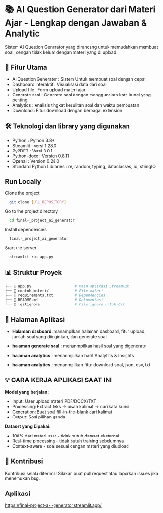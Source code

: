 # 📚 AI Question Generator dari Materi Ajar - Lengkap dengan Jawaban & Analytic

Sistem AI Question Generator yang dirancang untuk memudahkan membuat soal, dengan tidak keluar dengan materi yang di upload.

## 🌟 Fitur Utama

- AI Question Generator : Sistem Untuk membuat soal dengan cepat
- Dashboard Interaktif : Visualisasi data dari soal
- Upload file : Form upload materi ajar
- Generate soal : Generate soal dengan menggunakan kata kunci yang penting
- Analytics : Analisis tingkat kesulitan soal dan waktu pembuatan
- Download : Fitur download dengan berbagai extension

## 🛠️ Teknologi dan library yang digunakan

- Python : Python 3.8+
- Streamlit : versi 1.28.0
- PyPDF2 : Versi 3.0.1
- Python-docx : Version 0.8.11
- Openai : Version 0.28.0
- Standard Python Libraries : re, random, typing, dataclasses, io, stringIO

## Run Locally

Clone the project

```bash
  git clone [URL_REPOSITORY]
```

Go to the project directory

```bash
  cd final-_project_ai_generator
```

Install dependencies

```bash
  final-_project_ai_generator
```

Start the server

```bash
  streamlit run app.py
```

## 📊 Struktur Proyek

```bash
├── 📄 app.py                    # Main aplikasi Streamlit
├── 📄 contoh_materi/            # File materi
├── 📄 requirements.txt          # Dependencies
├── 📄 README.md                 # Dokumentasi
└── 📄 .gitignore                # File ignore untuk Git
```

## 📱 Halaman Aplikasi

- <b>Halaman dasboard</b>: manampilkan halaman dasboard, fitur upload, jumlah soal yang diinginkan, dan generate soal

- <b>halaman generate soal</b> : menanmpilkan hasil soal yang digenerate

- <b>halaman analytics</b> : menanmpilkan hasil Analytics & Insights

- <b>halaman analytics</b> : menanmpilkan fitur download soal, json, csv, txt

## 💡 CARA KERJA APLIKASI SAAT INI

<b>Model yang berjalan:</b>

- Input: User upload materi PDF/DOCX/TXT
- Processing: Extract teks → pisah kalimat → cari kata kunci
- Generation: Buat soal fill-in-the-blank dari kalimat
- Output: Soal pilihan ganda

<b>Dataset yang Dipakai:</b>

- 100% dari materi user - tidak butuh dataset eksternal
- Real-time processing - tidak butuh training sebelumnya
- Context-aware - soal sesuai dengan materi yang diupload

## 🤝 Kontribusi

Kontribusi selalu diterima! Silakan buat pull request atau laporkan issues jika menemukan bug.

## Aplikasi

https://final-project-a-i-generator.streamlit.app/
